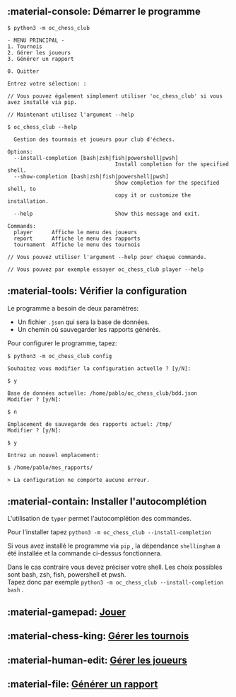 ## :material-console: Démarrer le programme

<div class="termy">

``` console
$ python3 -m oc_chess_club

- MENU PRINCIPAL -
1. Tournois
2. Gérer les joueurs
3. Générer un rapport

0. Quitter

Entrez votre sélection: :

// Vous pouvez également simplement utiliser 'oc_chess_club' si vous avez installé via pip.

// Maintenant utilisez l'argument --help

$ oc_chess_club --help

  Gestion des tournois et joueurs pour club d'échecs.

Options:
  --install-completion [bash|zsh|fish|powershell|pwsh]
                                  Install completion for the specified shell.
  --show-completion [bash|zsh|fish|powershell|pwsh]
                                  Show completion for the specified shell, to
                                  copy it or customize the installation.

  --help                          Show this message and exit.

Commands:
  player      Affiche le menu des joueurs
  report      Affiche le menu des rapports
  tournament  Affiche le menu des tournois

// Vous pouvez utiliser l'argument --help pour chaque commande.

// Vous pouvez par exemple essayer oc_chess_club player --help
```

</div>

## :material-tools: Vérifier la configuration

Le programme a besoin de deux paramètres:

* Un fichier `.json` qui sera la base de données.
* Un chemin où sauvegarder les rapports générés.

Pour configurer le programme, tapez:

<div class="termy">

``` console
$ python3 -m oc_chess_club config

Souhaitez vous modifier la configuration actuelle ? [y/N]:

$ y

Base de données actuelle: /home/pablo/oc_chess_club/bdd.json
Modifier ? [y/N]:

$ n

Emplacement de sauvegarde des rapports actuel: /tmp/
Modifier ? [y/N]:

$ y

Entrez un nouvel emplacement:

$ /home/pablo/mes_rapports/

> La configuration ne comporte aucune erreur.
```

</div>

## :material-contain: Installer l'autocomplétion

L'utilisation de `typer` permet l'autocomplétion des commandes.

Pour l'installer tapez `python3 -m oc_chess_club --install-completion`

Si vous avez installé le programme via `pip` , la dépendance `shellingham` a été installée et la commande ci-dessus fonctionnera.

Dans le cas contraire vous devez préciser votre shell. Les choix possibles sont bash, zsh, fish, powershell et pwsh.  
Tapez donc par exemple `python3 -m oc_chess_club --install-completion bash` .

## :material-gamepad: [Jouer](game.md)

## :material-chess-king: [Gérer les tournois](tournaments.md)

## :material-human-edit: [Gérer les joueurs](players.md)

## :material-file: [Générer un rapport](reports.md)
